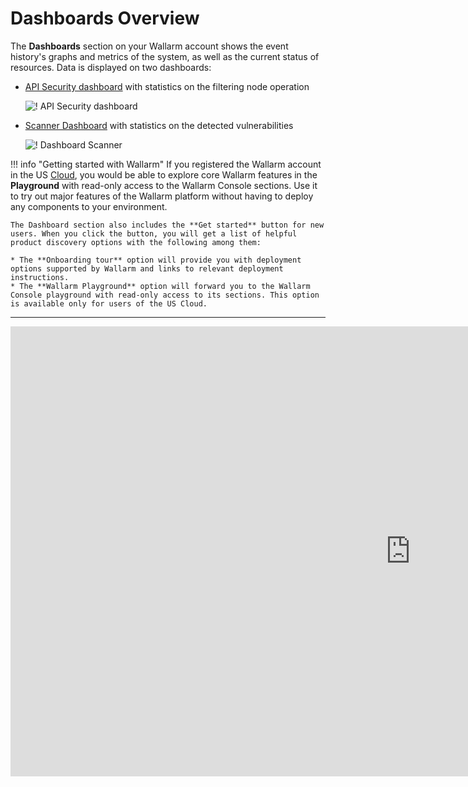 [img-dashboard-waf]:        ../../images/user-guides/dashboard/dashboard.png
[img-dashboard-scanner]:    ../../images/user-guides/dashboard/dashboard-scanner.png

[doc-scanner]:              ../scanner/intro.md

# Dashboards Overview

The **Dashboards** section on your Wallarm account shows the event history's graphs and metrics of the system, as well as the current status of resources. Data is displayed on two dashboards:

* [API Security dashboard](waf.md) with statistics on the filtering node operation

    ![! API Security dashboard](../../images/user-guides/dashboard/dashboard.png)
* [Scanner Dashboard](scanner.md) with statistics on the detected vulnerabilities

    ![! Dashboard Scanner](../../images/user-guides/dashboard/dashboard-scanner.png)


!!! info "Getting started with Wallarm"
    If you registered the Wallarm account in the US [Cloud](../../about-wallarm/overview.md#cloud), you would be able to explore core Wallarm features in the **Playground** with read-only access to the Wallarm Console sections. Use it to try out major features of the Wallarm platform without having to deploy any components to your environment.
    
    The Dashboard section also includes the **Get started** button for new users. When you click the button, you will get a list of helpful product discovery options with the following among them:
    
    * The **Onboarding tour** option will provide you with deployment options supported by Wallarm and links to relevant deployment instructions.
    * The **Wallarm Playground** option will forward you to the Wallarm Console playground with read-only access to its sections. This option is available only for users of the US Cloud.

----------

<div class="video-wrapper">
  <iframe width="1280" height="720" src="https://www.youtube.com/embed/6KBn59aGFxQ" frameborder="0" allow="accelerometer; autoplay; encrypted-media; gyroscope; picture-in-picture" allowfullscreen></iframe>
</div>